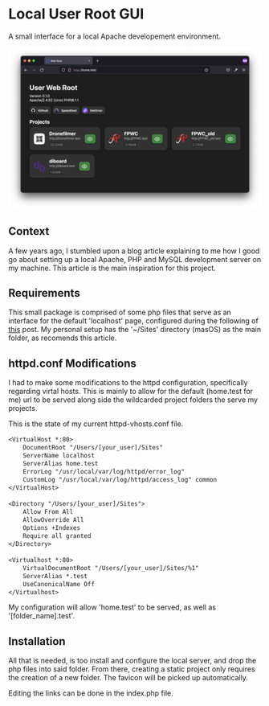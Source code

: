 # Local User Root GUI
A small interface for a local Apache developement environment.

![Screenshot](preview.png)

## Context
A few years ago, I stumbled upon a blog article explaining to me how I good go about setting up a local Apache, PHP and MySQL development server on my machine. This article is the main inspiration for this project.

## Requirements
This small package is comprised of some php files that serve as an interface for the default 'localhost' page, configured during the following of [this](https://getgrav.org/blog/macos-monterey-apache-multiple-php-versions) post. My personal setup has the '~/Sites' directory (masOS) as the main folder, as recomends this article.

## httpd.conf Modifications
I had to make some modifications to the httpd configuration, specifically regarding virtal hosts. This is mainly to allow for the default (home.test for me) url to be served along side the wildcarded project folders the serve my projects.

This is the state of my current httpd-vhosts.conf file.
```apacheconf
<VirtualHost *:80>
    DocumentRoot "/Users/[your_user]/Sites"
    ServerName localhost
    ServerAlias home.test
    ErrorLog "/usr/local/var/log/httpd/error_log"
    CustomLog "/usr/local/var/log/httpd/access_log" common
</VirtualHost>

<Directory "/Users/[your_user]/Sites">
    Allow From All
    AllowOverride All
    Options +Indexes
    Require all granted
</Directory>

<Virtualhost *:80>
    VirtualDocumentRoot "/Users/[your_user]/Sites/%1"
    ServerAlias *.test
    UseCanonicalName Off
</Virtualhost>
```
My configuration will allow 'home.test' to be served, as well as '[folder_name].test'.

## Installation
All that is needed, is too install and configure the local server, and drop the php files into said folder. From there, creating a static project only requires the creation of a new folder. The favicon will be picked up automatically.

Editing the links can be done in the index.php file.
